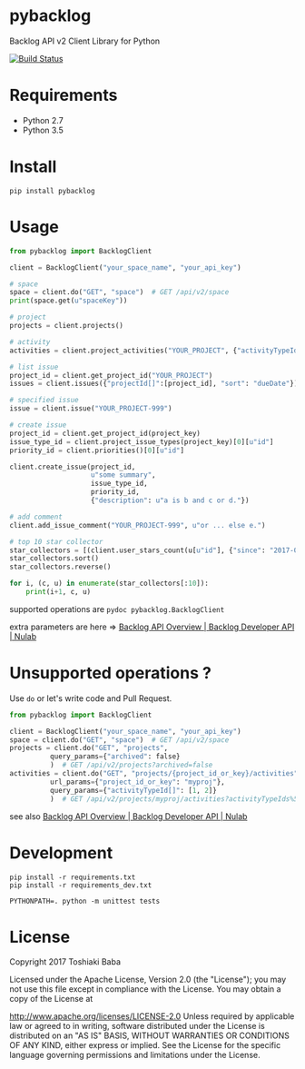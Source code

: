 pybacklog
=================

Backlog API v2 Client Library for Python

[![Build Status](https://travis-ci.org/netmarkjp/pybacklog.svg?branch=master)](https://travis-ci.org/netmarkjp/pybacklog)

# Requirements

- Python 2.7
- Python 3.5

# Install

```
pip install pybacklog
```

# Usage

```python
from pybacklog import BacklogClient

client = BacklogClient("your_space_name", "your_api_key")

# space
space = client.do("GET", "space")  # GET /api/v2/space
print(space.get(u"spaceKey"))

# project
projects = client.projects()

# activity
activities = client.project_activities("YOUR_PROJECT", {"activityTypeId[]": [1, 2]})

# list issue
project_id = client.get_project_id("YOUR_PROJECT")
issues = client.issues({"projectId[]":[project_id], "sort": "dueDate"})

# specified issue
issue = client.issue("YOUR_PROJECT-999")

# create issue
project_id = client.get_project_id(project_key)
issue_type_id = client.project_issue_types(project_key)[0][u"id"]
priority_id = client.priorities()[0][u"id"]

client.create_issue(project_id,
                    u"some summary",
                    issue_type_id,
                    priority_id,
                    {"description": u"a is b and c or d."})

# add comment
client.add_issue_comment("YOUR_PROJECT-999", u"or ... else e.")

# top 10 star collector
star_collectors = [(client.user_stars_count(u[u"id"], {"since": "2017-06-01", "until": "2017-06-30"})[u"count"], u[u"name"]) for u in client.users()]
star_collectors.sort()
star_collectors.reverse()

for i, (c, u) in enumerate(star_collectors[:10]):
    print(i+1, c, u)
```

supported operations are `pydoc pybacklog.BacklogClient`

extra parameters are here
=> [Backlog API Overview \| Backlog Developer API \| Nulab](https://developer.nulab-inc.com/docs/backlog/)

# Unsupported operations ?

Use `do` or let's write code and Pull Request.

```python
from pybacklog import BacklogClient

client = BacklogClient("your_space_name", "your_api_key")
space = client.do("GET", "space")  # GET /api/v2/space
projects = client.do("GET", "projects",
          query_params={"archived": false}
          )  # GET /api/v2/projects?archived=false
activities = client.do("GET", "projects/{project_id_or_key}/activities",
          url_params={"project_id_or_key": "myproj"},
          query_params={"activityTypeId[]": [1, 2]}
          )  # GET /api/v2/projects/myproj/activities?activityTypeIds%5B%5D=1&activityTypeIds%5B%5D=2
```

see also [Backlog API Overview \| Backlog Developer API \| Nulab](https://developer.nulab-inc.com/docs/backlog/)

# Development

```
pip install -r requirements.txt
pip install -r requirements_dev.txt

PYTHONPATH=. python -m unittest tests
```

# License

Copyright 2017 Toshiaki Baba

Licensed under the Apache License, Version 2.0 (the "License"); you may not use this file except in compliance with the License. You may obtain a copy of the License at

http://www.apache.org/licenses/LICENSE-2.0
Unless required by applicable law or agreed to in writing, software distributed under the License is distributed on an "AS IS" BASIS, WITHOUT WARRANTIES OR CONDITIONS OF ANY KIND, either express or implied. See the License for the specific language governing permissions and limitations under the License.
